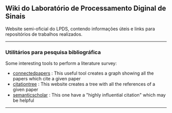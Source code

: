 ## Wiki do Laboratório de Processamento Diginal de Sinais

Website semi-oficial do LPDS, contendo informações úteis e links para repositórios de trabalhos realizados.

---

### Utilitários para pesquisa bibliográfica 

Some interesting tools to perform a literature survey:

- [connectedpapers](www.connectedpapers.com) : This useful tool creates a graph showing all the papers which cite a given paper
- [citationtree](https://www.citationtree.org) : This website creates a tree with all the references of a given paper
- [semanticscholar](https://www.semanticscholar.org) : This one have a "highly influential citation" which may be helpful



<!--
[Project 1 Title](/sample_page)
<img src="images/dummy_thumbnail.jpg?raw=true"/>

---
[Project 2 Title](/pdf/sample_presentation.pdf)
<img src="images/dummy_thumbnail.jpg?raw=true"/>

---
[Project 3 Title](http://example.com/)
<img src="images/dummy_thumbnail.jpg?raw=true"/>

---
-->



---
<!--
<p style="font-size:11px">Page template forked from <a href="https://github.com/evanca/quick-portfolio">evanca</a></p>
-->

